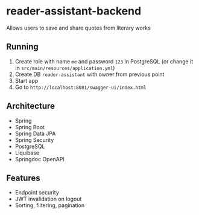 # reader-assistant-backend

Allows users to save and share quotes from literary works

## Running

1. Create role with name `me` and password `123` in PostgreSQL (or change it in `src/main/resources/application.yml`)
2. Create DB `reader-assistant` with owner from previous point
3. Start app
4. Go to `http://localhost:8081/swagger-ui/index.html`

## Architecture

- Spring
- Spring Boot
- Spring Data JPA
- Spring Security
- PostgreSQL
- Liquibase
- Springdoc OpenAPI

## Features

- Endpoint security
- JWT invalidation on logout
- Sorting, filtering, pagination
